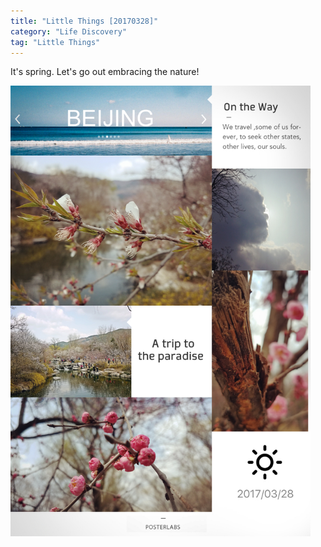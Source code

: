 ```yaml
---
title: "Little Things [20170328]"
category: "Life Discovery"
tag: "Little Things"
---
```


It's spring. Let's go out embracing the nature!

<img class="img-responsive center-block" src="https://raw.githubusercontent.com/joshua19881228/my_blogs/master/Life_Discovery/Little_Things/figures/20170328.jpg" alt="" width="480"/>